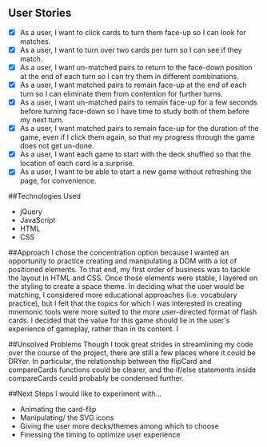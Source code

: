 ## User Stories
- [x] As a user, I want to click cards to turn them face-up so I can look for matches.
- [x] As a user, I want to turn over two cards per turn so I can see if they match.
- [x] As a user, I want un-matched pairs to return to the face-down position at the end of each turn so I can try them in different combinations.
- [x] As a user, I want matched pairs to remain face-up at the end of each turn so I can eliminate them from contention for further turns.
- [x] As a user, I want un-matched pairs to remain face-up for a few seconds before turning face-down so I have time to study both of them before my next turn.
- [x] As a user, I want matched pairs to remain face-up for the duration of the game, even if I click them again, so that my progress through the game does not get un-done.
- [x] As a user, I want each game to start with the deck shuffled so that the location of each card is a surprise.
- [x] As a user, I want to be able to start a new game without refreshing the page, for convenience.

##Technologies Used
- jQuery
- JavaScript
- HTML
- CSS

##Approach
I chose the concentration option because I wanted an opportunity to practice creating and manipulating a DOM with a lot of positioned elements. To that end, my first order of business was to tackle the layout in HTML and CSS. Once those elements were stable, I layered on the styling to create a space theme. 
In deciding what the user would be matching, I considered more educational approaches (i.e. vocabulary practice), but I felt that the topics for which I was interested in creating mnemonic tools were more suited to the more user-directed format of flash cards. I decided that the value for this game should lie in the user's experience of gameplay, rather than in its content. I 

##Unsolved Problems
Though I took great strides in streamlining my code over the course of the project, there are still a few places where it could be DRYer. In particular, the relationship between the flipCard and compareCards functions could be clearer, and the if/else statements inside compareCards could probably be condensed further.

##Next Steps
I would like to experiment with...
- Animating the card-flip
- Manipulating/ the SVG icons
- Giving the user more decks/themes among which to choose
- Finessing the timing to optimize user experience
